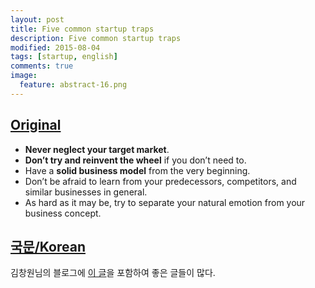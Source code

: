 ```yaml
---
layout: post
title: Five common startup traps
description: Five common startup traps
modified: 2015-08-04
tags: [startup, english]
comments: true
image:
  feature: abstract-16.png
---
```


## [Original](http://www.gsb.stanford.edu/insights/yossi-feinberg-avoid-these-five-common-startup-traps)

- **Never neglect your target market**.
- **Don’t try and reinvent the wheel** if you don’t need to.
- Have a **solid business model** from the very beginning.
- Don’t be afraid to learn from your predecessors, competitors, and similar businesses in general.
- As hard as it may be, try to separate your natural emotion from your business concept.

## [국문/Korean](http://www.memoriesreloaded.net/2015/07/5.html)

김창원님의 블로그에 [이 글](http://www.memoriesreloaded.net/2015/07/5.html)을 포함하여 좋은 글들이 많다. 
